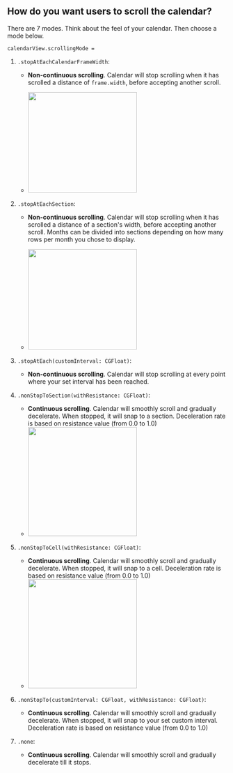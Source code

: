 ## How do you want users to scroll the calendar?

There are 7 modes. Think about the feel of your calendar. Then choose a mode below.

`calendarView.scrollingMode = `

1. `.stopAtEachCalendarFrameWidth`:
   * **Non-continuous scrolling**. Calendar will stop scrolling when it has scrolled a distance of `frame.width`, before accepting another scroll.

   * <img src="https://cloud.githubusercontent.com/assets/2439146/19060490/904238a4-899d-11e6-8c11-36a9fa0991cd.gif" width="250" height="230">



2. `.stopAtEachSection`:
   * **Non-continuous scrolling**. Calendar will stop scrolling when it has scrolled a distance of a section's width, before accepting another scroll. Months can be divided into sections depending on how many rows per month you chose to display.

   * <img src="https://cloud.githubusercontent.com/assets/2439146/19060730/6ab850bc-899f-11e6-84ad-221839041371.gif" width="250" height="230">


3. `.stopAtEach(customInterval: CGFloat)`:
   * **Non-continuous scrolling**. Calendar will stop scrolling at every point where your set interval has been reached.

4. `.nonStopToSection(withResistance: CGFloat)`:
    * **Continuous scrolling**. Calendar will smoothly scroll and gradually decelerate. When stopped, it will snap to a section. Deceleration rate is based on resistance value (from 0.0 to 1.0)
    * <img src="https://cloud.githubusercontent.com/assets/2439146/19061814/a07fc3d4-89a8-11e6-83b1-d80759fa9404.gif" width="250" height="250">

5. `.nonStopToCell(withResistance: CGFloat)`:
    * **Continuous scrolling**. Calendar will smoothly scroll and gradually decelerate. When stopped, it will snap to a cell. Deceleration rate is based on resistance value (from 0.0 to 1.0)
    * <img src="https://cloud.githubusercontent.com/assets/2439146/19090866/2a799056-8a35-11e6-80a2-7d8c8a4e4cc4.gif" width="250" height="250">

6. `.nonStopTo(customInterval: CGFloat, withResistance: CGFloat)`:
    * **Continuous scrolling**. Calendar will smoothly scroll and gradually decelerate. When stopped, it will snap to your set custom interval. Deceleration rate is based on resistance value (from 0.0 to 1.0)

7. `.none`:
   * **Continuous scrolling**. Calendar will smoothly scroll and gradually decelerate till it stops.

